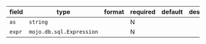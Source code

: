 | field | type | format | required | default | description |
|---|---|---|---|---|---|
| `as` | `string` |  | N |  |
| `expr` | `mojo.db.sql.Expression` |  | N |  |
